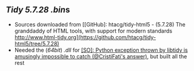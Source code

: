 *Tidy 5.7.28* *.bin*s
---------------------

- Sources downloaded from [[GitHub]: htacg/tidy-html5 - (5.7.28) The granddaddy of HTML tools, with support for modern standards http://www.html-tidy.org](https://github.com/htacg/tidy-html5/tree/5.7.28)
- Needed the (*64bit*) *.dll* for [[SO]: Python exception thrown by libtidy is amusingly impossible to catch (@CristiFati's answer)](https://stackoverflow.com/questions/59054833/python-exception-thrown-by-libtidy-is-amusingly-impossible-to-catch/59071499#59071499), but built all the rest

